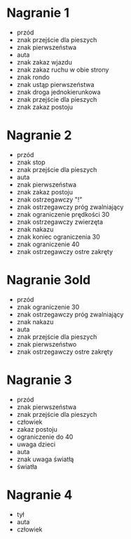 # Nagranie 1

- przód
- znak przejście dla pieszych
- znak pierwszeństwa
- auta
- znak zakaz wjazdu
- znak zakaz ruchu w obie strony
- znak rondo
- znak ustąp pierwszeństwa
- znak droga jednokierunkowa
- znak przejście dla pieszych
- znak zakaz postoju

# Nagranie 2

- przód
- znak stop
- znak przejście dla pieszych
- auta
- znak pierwszeństwa
- znak zakaz postoju
- znak ostrzegawczy "!"
- znak ostrzegawczy próg zwalniający
- znak ograniczenie prędkości 30
- znak ostrzegawczy zwierzęta
- znak nakazu
- znak koniec ograniczenia 30
- znak ograniczenie 40
- znak ostrzegawczy ostre zakręty

# Nagranie 3old

- przód
- znak ograniczenie 30
- znak ostrzegawczy próg zwalniający
- znak nakazu
- auta
- znak przejście dla pieszych
- znak pierwszeństwo
- znak ostrzegawczy ostre zakręty

# Nagranie 3

- przód
- znak pierwszeństwa
- znak przejście dla pieszych
- człowiek
- zakaz postoju
- ograniczenie do 40
- uwaga dzieci
- auta
- znak uwaga światłą
- światła

# Nagranie 4

- tył
- auta
- człowiek
